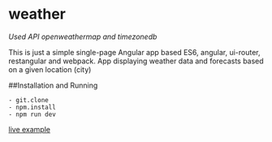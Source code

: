 # weather
*Used API openweathermap and timezonedb*

This is just a simple single-page Angular app based ES6, angular, ui-router, restangular and webpack. App displaying weather data and forecasts based on a given location (city)

##Installation and Running

    - git.clone
    - npm.install
    - npm run dev

[live example](http://lifebits.ru/a/weather/)
